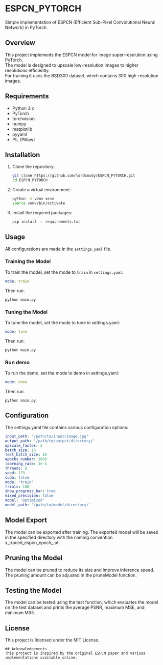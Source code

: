 # ESPCN_PYTORCH

Simple implementation of ESPCN (Efficient Sub-Pixel Convolutional Neural Network) in PyTorch.

## Overview
This project implements the ESPCN model for image super-resolution using PyTorch.\
The model is designed to upscale low-resolution images to higher resolutions efficiently.\
For training it uses the BSD300 dataset, which contains 300 high-resolution images.

## Requirements
- Python 3.x
- PyTorch
- torchvision
- numpy
- matplotlib
- pyyaml
- PIL (Pillow)

## Installation
1. Clone the repository:
    ```bash
    git clone https://github.com/lordcoudy/ESPCN_PYTORCH.git
    cd ESPCN_PYTORCH
    ```
2. Create a virtual environment:
    ```bash
    python -m venv venv
    source venv/bin/activate
    ```

3. Install the required packages:
    ```bash
    pip install -r requirements.txt
    ```

## Usage
All configurations are made in the `settings.yaml` file.

### Training the Model
To train the model, set the mode to `train` in `settings.yaml`:
```yaml
mode: train
```
Then run:
```commandline
python main.py
```
### Tuning the Model
To tune the model, set the mode to tune in settings.yaml:
```yaml
mode: tune
```
Then run:
```commandline
python main.py
```
### Run demo
To run the demo, set the mode to demo in settings.yaml:
```yaml
mode: demo
```
Then run:
```commandline
python main.py
```
## Configuration
The settings.yaml file contains various configuration options:
```yaml
input_path: '/path/to/input/image.jpg'
output_path: '/path/to/output/directory/'
upscale_factor: 2
batch_size: 16
test_batch_size: 16
epochs_number: 1000
learning_rate: 1e-4
threads: 8
seed: 123
cuda: false
mode: 'train'
trials: 100
show_progress_bar: true
mixed_precision: false
model: 'Optimized'
model_path: '/path/to/model/directory/'
```
## Model Export
The model can be exported after training. The exported model will be saved in the specified directory with the naming convention x_traced_espcn_epoch_<epoch>.pt.
## Pruning the Model
The model can be pruned to reduce its size and improve inference speed. The pruning amount can be adjusted in the pruneModel function. 
## Testing the Model
The model can be tested using the test function, which evaluates the model on the test dataset and prints the average PSNR, maximum MSE, and minimum MSE.
## License
This project is licensed under the MIT License.
```
## Acknowledgements
This project is inspired by the original ESPCN paper and various implementations available online.
```

